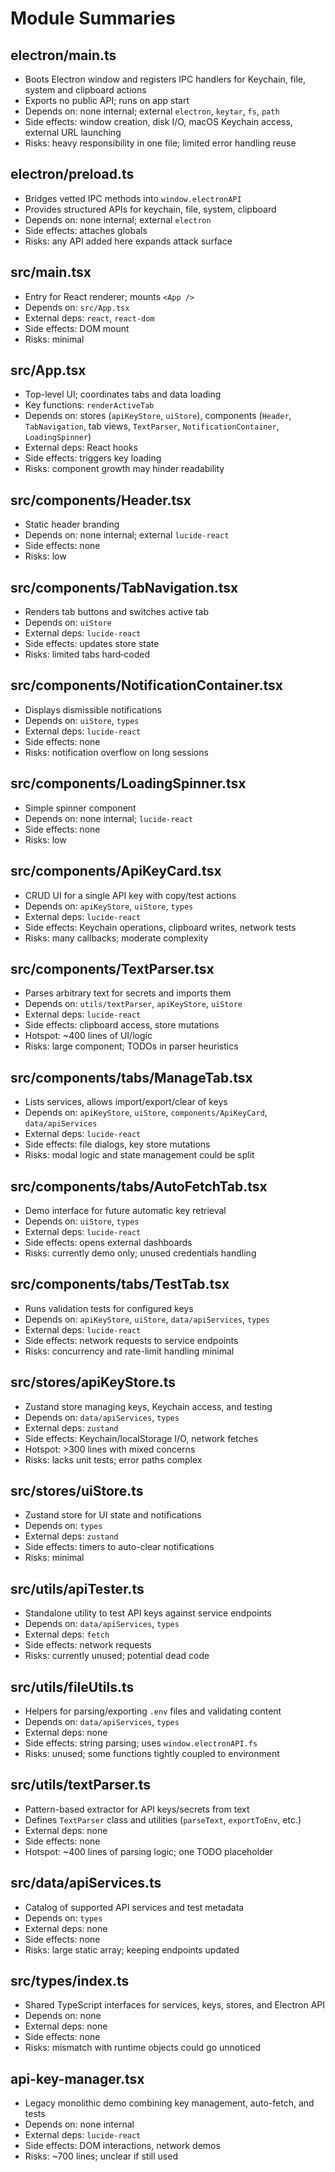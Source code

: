 # Module Summaries

## electron/main.ts
- Boots Electron window and registers IPC handlers for Keychain, file, system and clipboard actions
- Exports no public API; runs on app start
- Depends on: none internal; external `electron`, `keytar`, `fs`, `path`
- Side effects: window creation, disk I/O, macOS Keychain access, external URL launching
- Risks: heavy responsibility in one file; limited error handling reuse

## electron/preload.ts
- Bridges vetted IPC methods into `window.electronAPI`
- Provides structured APIs for keychain, file, system, clipboard
- Depends on: none internal; external `electron`
- Side effects: attaches globals
- Risks: any API added here expands attack surface

## src/main.tsx
- Entry for React renderer; mounts `<App />`
- Depends on: `src/App.tsx`
- External deps: `react`, `react-dom`
- Side effects: DOM mount
- Risks: minimal

## src/App.tsx
- Top-level UI; coordinates tabs and data loading
- Key functions: `renderActiveTab`
- Depends on: stores (`apiKeyStore`, `uiStore`), components (`Header`, `TabNavigation`, tab views, `TextParser`, `NotificationContainer`, `LoadingSpinner`)
- External deps: React hooks
- Side effects: triggers key loading
- Risks: component growth may hinder readability

## src/components/Header.tsx
- Static header branding
- Depends on: none internal; external `lucide-react`
- Side effects: none
- Risks: low

## src/components/TabNavigation.tsx
- Renders tab buttons and switches active tab
- Depends on: `uiStore`
- External deps: `lucide-react`
- Side effects: updates store state
- Risks: limited tabs hard‑coded

## src/components/NotificationContainer.tsx
- Displays dismissible notifications
- Depends on: `uiStore`, `types`
- External deps: `lucide-react`
- Side effects: none
- Risks: notification overflow on long sessions

## src/components/LoadingSpinner.tsx
- Simple spinner component
- Depends on: none internal; `lucide-react`
- Side effects: none
- Risks: low

## src/components/ApiKeyCard.tsx
- CRUD UI for a single API key with copy/test actions
- Depends on: `apiKeyStore`, `uiStore`, `types`
- External deps: `lucide-react`
- Side effects: Keychain operations, clipboard writes, network tests
- Risks: many callbacks; moderate complexity

## src/components/TextParser.tsx
- Parses arbitrary text for secrets and imports them
- Depends on: `utils/textParser`, `apiKeyStore`, `uiStore`
- External deps: `lucide-react`
- Side effects: clipboard access, store mutations
- Hotspot: ~400 lines of UI/logic
- Risks: large component; TODOs in parser heuristics

## src/components/tabs/ManageTab.tsx
- Lists services, allows import/export/clear of keys
- Depends on: `apiKeyStore`, `uiStore`, `components/ApiKeyCard`, `data/apiServices`
- External deps: `lucide-react`
- Side effects: file dialogs, key store mutations
- Risks: modal logic and state management could be split

## src/components/tabs/AutoFetchTab.tsx
- Demo interface for future automatic key retrieval
- Depends on: `uiStore`, `types`
- External deps: `lucide-react`
- Side effects: opens external dashboards
- Risks: currently demo only; unused credentials handling

## src/components/tabs/TestTab.tsx
- Runs validation tests for configured keys
- Depends on: `apiKeyStore`, `uiStore`, `data/apiServices`, `types`
- External deps: `lucide-react`
- Side effects: network requests to service endpoints
- Risks: concurrency and rate-limit handling minimal

## src/stores/apiKeyStore.ts
- Zustand store managing keys, Keychain access, and testing
- Depends on: `data/apiServices`, `types`
- External deps: `zustand`
- Side effects: Keychain/localStorage I/O, network fetches
- Hotspot: >300 lines with mixed concerns
- Risks: lacks unit tests; error paths complex

## src/stores/uiStore.ts
- Zustand store for UI state and notifications
- Depends on: `types`
- External deps: `zustand`
- Side effects: timers to auto-clear notifications
- Risks: minimal

## src/utils/apiTester.ts
- Standalone utility to test API keys against service endpoints
- Depends on: `data/apiServices`, `types`
- External deps: `fetch`
- Side effects: network requests
- Risks: currently unused; potential dead code

## src/utils/fileUtils.ts
- Helpers for parsing/exporting `.env` files and validating content
- Depends on: `data/apiServices`, `types`
- External deps: none
- Side effects: string parsing; uses `window.electronAPI.fs`
- Risks: unused; some functions tightly coupled to environment

## src/utils/textParser.ts
- Pattern-based extractor for API keys/secrets from text
- Defines `TextParser` class and utilities (`parseText`, `exportToEnv`, etc.)
- External deps: none
- Side effects: none
- Hotspot: ~400 lines of parsing logic; one TODO placeholder

## src/data/apiServices.ts
- Catalog of supported API services and test metadata
- Depends on: `types`
- External deps: none
- Side effects: none
- Risks: large static array; keeping endpoints updated

## src/types/index.ts
- Shared TypeScript interfaces for services, keys, stores, and Electron API
- Depends on: none
- External deps: none
- Side effects: none
- Risks: mismatch with runtime objects could go unnoticed

## api-key-manager.tsx
- Legacy monolithic demo combining key management, auto-fetch, and tests
- Depends on: none internal
- External deps: `lucide-react`
- Side effects: DOM interactions, network demos
- Risks: ~700 lines; unclear if still used
